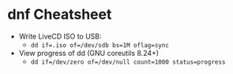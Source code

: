 # dnf Cheatsheet

* Write LiveCD ISO to USB:
  * `dd if=.iso of=/dev/sdb bs=1M oflag=sync`
* View progress of dd (GNU coreutils 8.24+)
  * `dd if=/dev/zero of=/dev/null count=1000 status=progress`
